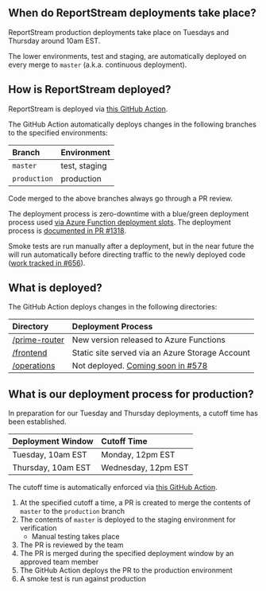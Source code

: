 ## When do ReportStream deployments take place?

ReportStream production deployments take place on Tuesdays and Thursday around 10am EST.

The lower environments, test and staging, are automatically deployed on every merge to `master` (a.k.a. continuous deployment).

## How is ReportStream deployed?

ReportStream is deployed via [this GitHub Action](.github/workflows/release.yml).

The GitHub Action automatically deploys changes in the following branches to the specified environments:

| Branch | Environment |
|:--|:--|
| `master` | test, staging |
| `production` | production |

Code merged to the above branches always go through a PR review.

The deployment process is zero-downtime with a blue/green deployment process used [via Azure Function deployment slots](https://docs.microsoft.com/en-us/azure/azure-functions/functions-deployment-slots). The deployment process is [documented in PR #1318](https://github.com/CDCgov/prime-reportstream/issues/1318).

Smoke tests are run manually after a deployment, but in the near future the will run automatically before directing traffic to the newly deployed code ([work tracked in #656](https://github.com/CDCgov/prime-reportstream/issues/656)).

## What is deployed?

The GitHub Action deploys changes in the following directories:

| Directory | Deployment Process |
|:--|:--|
| [/prime-router](/prime-router) | New version released to Azure Functions |
| [/frontend](/frontend) | Static site served via an Azure Storage Account |
| [/operations](/operations) | Not deployed. [Coming soon in #578](https://github.com/CDCgov/prime-reportstream/issues/578) |

## What is our deployment process for production?

In preparation for our Tuesday and Thursday deployments, a cutoff time has been established.

| Deployment Window | Cutoff Time |
|:--|:--|
| Tuesday, 10am EST | Monday, 12pm EST |
| Thursday, 10am EST | Wednesday, 12pm EST |

The cutoff time is automatically enforced via [this GitHub Action](.github/workflows/prepare_deployment_branch.yaml).

1. At the specified cutoff a time, a PR is created to merge the contents of `master` to the `production` branch
2. The contents of `master` is deployed to the staging environment for verification
    * Manual testing takes place
3. The PR is reviewed by the team
4. The PR is merged during the specified deployment window by an approved team member
5. The GitHub Action deploys the PR to the production environment
6. A smoke test is run against production